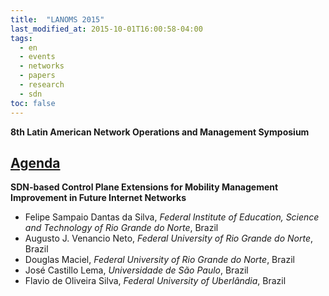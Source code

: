 ```yaml
---
title:  "LANOMS 2015"
last_modified_at: 2015-10-01T16:00:58-04:00
tags:
  - en
  - events
  - networks
  - papers
  - research
  - sdn
toc: false
---
```


**8th Latin American Network Operations and Management Symposium**

## [Agenda](http://www.lanoms.org/2015/17.html)


**SDN-based Control Plane Extensions for Mobility Management Improvement in Future Internet Networks**
 - Felipe Sampaio Dantas da Silva, *Federal Institute of Education, Science and Technology of Rio Grande do Norte*, Brazil
 - Augusto J. Venancio Neto, *Federal University of Rio Grande do Norte*, Brazil
 - Douglas Maciel, *Federal University of Rio Grande do Norte*, Brazil
 - José Castillo Lema, *Universidade de São Paulo*, Brazil
 - Flavio de Oliveira Silva, *Federal University of Uberlândia*, Brazil



